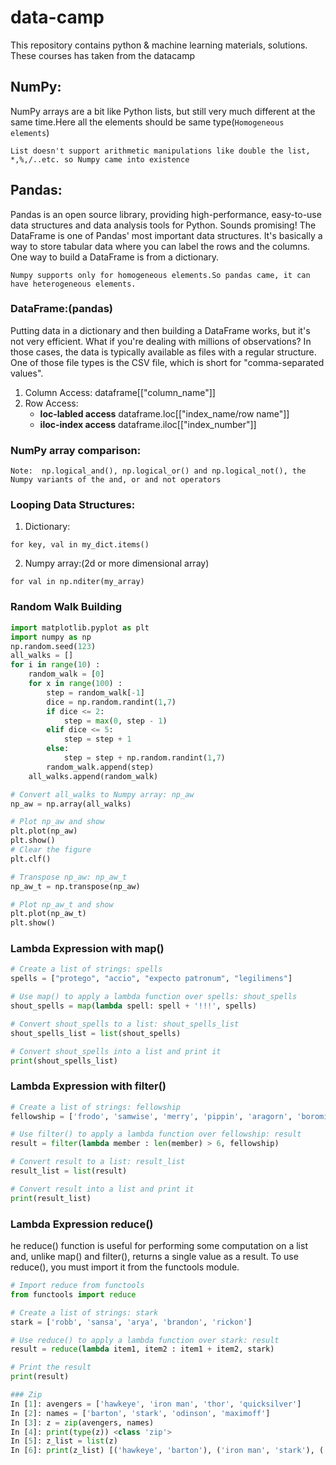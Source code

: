 # data-camp
This repository contains python &amp; machine learning materials, solutions. These courses has taken from the datacamp

## **NumPy:**
NumPy arrays are a bit like Python lists, but still very much different at the same time.Here all the elements should be same type(```Homogeneous elements```)
```
List doesn't support arithmetic manipulations like double the list, *,%,/..etc. so Numpy came into existence
```
## **Pandas:**
Pandas is an open source library, providing high-performance, easy-to-use data structures and data analysis tools for Python. 
Sounds promising! The DataFrame is one of Pandas' most important data structures. 
It's basically a way to store tabular data where you can label the rows and the columns.
One way to build a DataFrame is from a dictionary.
```
Numpy supports only for homogeneous elements.So pandas came, it can have heterogeneous elements. 
```
### DataFrame:(pandas)
Putting data in a dictionary and then building a DataFrame works, but it's not very efficient. 
What if you're dealing with millions of observations? In those cases, the data is typically available as files with a regular structure. 
One of those file types is the CSV file, which is short for "comma-separated values".
1. Column Access:
dataframe[["column_name"]]
2. Row Access:
	* **loc-labled access**
	dataframe.loc[["index_name/row name"]]
	* **iloc-index access**
	dataframe.iloc[["index_number"]]
### NumPy array comparison:
```
Note:  np.logical_and(), np.logical_or() and np.logical_not(), the Numpy variants of the and, or and not operators
```
### Looping Data Structures:
1. Dictionary:
```
for key, val in my_dict.items()
```
2. Numpy array:(2d or more dimensional array)
```
for val in np.nditer(my_array)
```
### Random Walk Building
``` Python
import matplotlib.pyplot as plt
import numpy as np
np.random.seed(123)
all_walks = []
for i in range(10) :
    random_walk = [0]
    for x in range(100) :
        step = random_walk[-1]
        dice = np.random.randint(1,7)
        if dice <= 2:
            step = max(0, step - 1)
        elif dice <= 5:
            step = step + 1
        else:
            step = step + np.random.randint(1,7)
        random_walk.append(step)
    all_walks.append(random_walk)

# Convert all_walks to Numpy array: np_aw
np_aw = np.array(all_walks)

# Plot np_aw and show
plt.plot(np_aw)
plt.show()
# Clear the figure
plt.clf()

# Transpose np_aw: np_aw_t
np_aw_t = np.transpose(np_aw)

# Plot np_aw_t and show
plt.plot(np_aw_t)
plt.show()
```

### Lambda Expression with map()
``` Python
# Create a list of strings: spells
spells = ["protego", "accio", "expecto patronum", "legilimens"]

# Use map() to apply a lambda function over spells: shout_spells
shout_spells = map(lambda spell: spell + '!!!', spells)

# Convert shout_spells to a list: shout_spells_list
shout_spells_list = list(shout_spells)

# Convert shout_spells into a list and print it
print(shout_spells_list)

```
### Lambda Expression with filter()
``` Python
# Create a list of strings: fellowship
fellowship = ['frodo', 'samwise', 'merry', 'pippin', 'aragorn', 'boromir', 'legolas', 'gimli', 'gandalf']

# Use filter() to apply a lambda function over fellowship: result
result = filter(lambda member : len(member) > 6, fellowship)

# Convert result to a list: result_list
result_list = list(result)

# Convert result into a list and print it
print(result_list)

```
### Lambda Expression reduce()
he reduce() function is useful for performing some computation on a list and, unlike map() and filter(),
returns a single value as a result. To use reduce(), you must import it from the functools module.
``` Python
# Import reduce from functools
from functools import reduce

# Create a list of strings: stark
stark = ['robb', 'sansa', 'arya', 'brandon', 'rickon']

# Use reduce() to apply a lambda function over stark: result
result = reduce(lambda item1, item2 : item1 + item2, stark)

# Print the result
print(result)

```
``` Python
### Zip
In [1]: avengers = ['hawkeye', 'iron man', 'thor', 'quicksilver'] 
In [2]: names = ['barton', 'stark', 'odinson', 'maximoff'] 
In [3]: z = zip(avengers, names) 
In [4]: print(type(z)) <class 'zip'> 
In [5]: z_list = list(z) 
In [6]: print(z_list) [('hawkeye', 'barton'), ('iron man', 'stark'), ('thor', 'odinson'), ('quicksilver', 'maximoff')
```